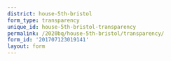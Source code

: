 ```yaml
---
district: house-5th-bristol
form_type: transparency
unique_id: house-5th-bristol-transparency
permalink: /2020bq/house-5th-bristol/transparency/
form_id: '201707123019141'
layout: form
---
```

